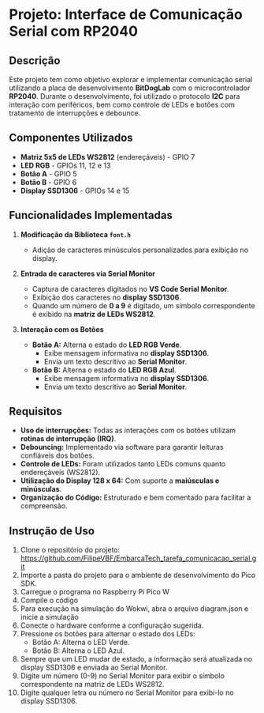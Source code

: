 # Projeto: Interface de Comunicação Serial com RP2040

## Descrição

Este projeto tem como objetivo explorar e implementar comunicação serial utilizando a placa de desenvolvimento **BitDogLab** com o microcontrolador **RP2040**. Durante o desenvolvimento, foi utilizado o protocolo **I2C** para interação com periféricos, bem como controle de LEDs e botões com tratamento de interrupções e debounce.

## Componentes Utilizados

- **Matriz 5x5 de LEDs WS2812** (endereçáveis) - GPIO 7
- **LED RGB** - GPIOs 11, 12 e 13
- **Botão A** - GPIO 5
- **Botão B** - GPIO 6
- **Display SSD1306** - GPIOs 14 e 15

## Funcionalidades Implementadas

1. **Modificação da Biblioteca `font.h`**
   - Adição de caracteres minúsculos personalizados para exibição no display.

2. **Entrada de caracteres via Serial Monitor**
   - Captura de caracteres digitados no **VS Code Serial Monitor**.
   - Exibição dos caracteres no **display SSD1306**.
   - Quando um número de **0 a 9** é digitado, um símbolo correspondente é exibido na **matriz de LEDs WS2812**.

3. **Interação com os Botões**
   - **Botão A:** Alterna o estado do **LED RGB Verde**.
     - Exibe mensagem informativa no **display SSD1306**.
     - Envia um texto descritivo ao **Serial Monitor**.
   - **Botão B:** Alterna o estado do **LED RGB Azul**.
     - Exibe mensagem informativa no **display SSD1306**.
     - Envia um texto descritivo ao **Serial Monitor**.

## Requisitos

- **Uso de interrupções:** Todas as interações com os botões utilizam **rotinas de interrupção (IRQ)**.
- **Debouncing:** Implementado via software para garantir leituras confiáveis dos botões.
- **Controle de LEDs:** Foram utilizados tanto LEDs comuns quanto endereçáveis (WS2812).
- **Utilização do Display 128 x 64:** Com suporte a **maiúsculas e minúsculas**.
- **Organização do Código:** Estruturado e bem comentado para facilitar a compreensão.

## Instrução de Uso

1. Clone o repositório do projeto:
https://github.com/FilipeVBF/EmbarcaTech_tarefa_comunicacao_serial.git
2. Importe a pasta do projeto para o ambiente de desenvolvimento do Pico SDK.
3. Carregue o programa no Raspberry Pi Pico W
4. Compile o código
5. Para execução na simulação do Wokwi, abra o arquivo diagram.json e inicie a simulação
6. Conecte o hardware conforme a configuração sugerida.
7. Pressione os botões para alternar o estado dos LEDs:
    - Botão A: Alterna o LED Verde.
    - Botão B: Alterna o LED Azul.
8. Sempre que um LED mudar de estado, a informação será atualizada no display SSD1306 e enviada ao Serial Monitor.
9. Digite um número (0-9) no Serial Monitor para exibir o símbolo correspondente na matriz de LEDs WS2812.
10. Digite qualquer letra ou número no Serial Monitor para exibi-lo no display SSD1306.
